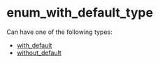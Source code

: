 # enum_with_default_type
Can have one of the following types:
* [with_default](with_default.md#with_default)
* [without_default](without_default.md#without_default)
